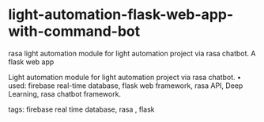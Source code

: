 # light-automation-flask-web-app-with-command-bot
rasa light automation module for light automation project via rasa chatbot. A flask web app 

 Light automation module for light automation 
project via rasa chatbot.
• used: firebase real-time database, flask web 
framework, rasa API, Deep Learning, rasa 
chatbot framework.

tags: firebase real time database, rasa , flask
